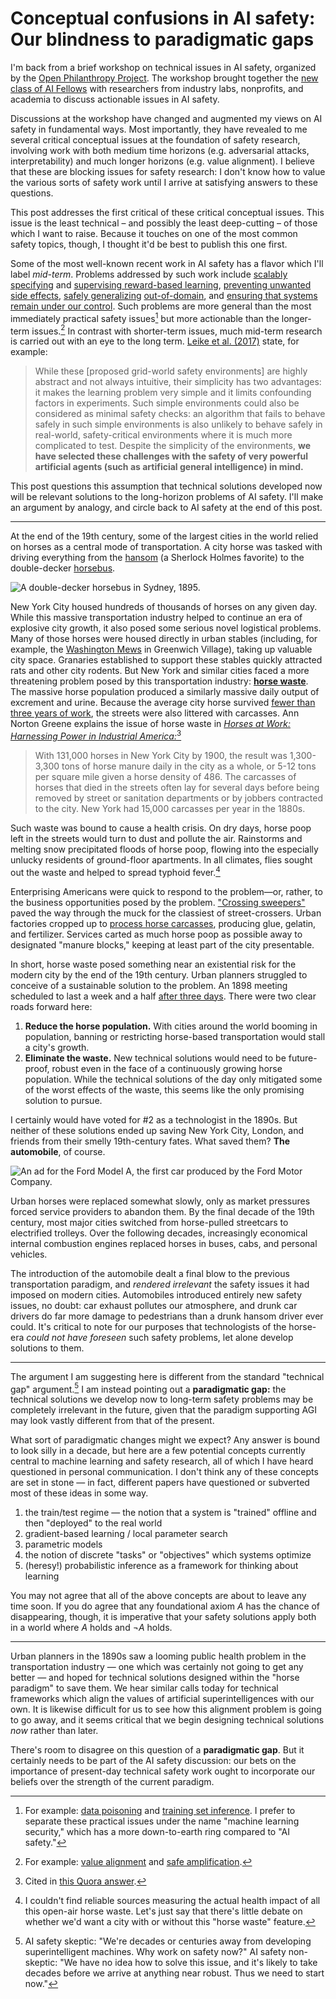 # Conceptual confusions in AI safety: Our blindness to paradigmatic gaps

I'm back from a brief workshop on technical issues in AI safety, organized by the [Open Philanthropy Project][13]. The workshop brought together the [new class of AI Fellows][12] with researchers from industry labs, nonprofits, and academia to discuss actionable issues in AI safety.

Discussions at the workshop have changed and augmented my views on AI safety in fundamental ways. Most importantly, they have revealed to me several critical conceptual issues at the foundation of safety research, involving work with both medium time horizons (e.g. adversarial attacks, interpretability) and much longer horizons (e.g. value alignment). I believe that these are blocking issues for safety research: I don't know how to value the various sorts of safety work until I arrive at satisfying answers to these questions.

This post addresses the first critical of these critical conceptual issues. This issue is the least technical – and possibly the least deep-cutting – of those which I want to raise. Because it touches on one of the most common safety topics, though, I thought it'd be best to publish this one first.

Some of the most well-known recent work in AI safety has a flavor which I'll label *mid-term*. Problems addressed by such work include [scalably specifying][16] and [supervising reward-based learning][14], [preventing unwanted side effects][15], [safely generalizing][14] [out-of-domain][15], and [ensuring that systems remain under our control][17]. Such problems are more general than the most immediately practical safety issues[^1] but more actionable than the longer-term issues.[^2] In contrast with shorter-term issues, much mid-term research is carried out with an eye to the long term. [Leike et al. (2017)][18] state, for example:

> While these [proposed grid-world safety environments] are highly abstract and not always intuitive, their simplicity has two advantages: it makes the learning problem very simple and it limits confounding factors in experiments. Such simple environments could also be considered as minimal safety checks: an algorithm that fails to behave safely in such simple environments is also unlikely to behave safely in real-world, safety-critical environments where it is much more complicated to test. Despite the simplicity of the environments, **we have selected these challenges with the safety of very powerful artificial agents (such as artificial general intelligence) in mind.**

This post questions this assumption that technical solutions developed now will be relevant solutions to the long-horizon problems of AI safety. I'll make an argument by analogy, and circle back to AI safety at the end of this post.

---

At the end of the 19th century, some of the largest cities in the world relied on horses as a central mode of transportation. A city horse was tasked with driving everything from the [hansom][2] (a Sherlock Holmes favorite) to the double-decker [horsebus][3].

![A double-decker horsebus in Sydney, 1895.](https://c2.staticflickr.com/8/7362/9472641326_2ef9976ccc_z.jpg)

New York City housed hundreds of thousands of horses on any given day. While this massive transportation industry helped to continue an era of explosive city growth, it also posed some serious novel logistical problems. Many of those horses were housed directly in urban stables (including, for example, the [Washington Mews][5] in Greenwich Village), taking up valuable city space. Granaries established to support these stables quickly attracted rats and other city rodents. But New York and similar cities faced a more threatening problem posed by this transportation industry: [**horse waste**][1]. The massive horse population produced a similarly massive daily output of excrement and urine. Because the average city horse survived [fewer than three years of work][4], the streets were also littered with carcasses. Ann Norton Greene explains the issue of horse waste in [*Horses at Work: Harnessing Power in Industrial America:*][6][^3]

> With 131,000 horses in New York City by 1900, the result was 1,300-3,300 tons of horse manure daily in the city as a whole, or 5-12 tons per square mile given a horse density of 486. The carcasses of horses that died in the streets often lay for several days before being removed by street or sanitation departments or by jobbers contracted to the city. New York had 15,000 carcasses per year in the 1880s.

Such waste was bound to cause a health crisis. On dry days, horse poop left in the streets would turn to dust and pollute the air. Rainstorms and melting snow precipitated floods of horse poop, flowing into the especially unlucky residents of ground-floor apartments. In all climates, flies sought out the waste and helped to spread typhoid fever.[^4]

Enterprising Americans were quick to respond to the problem—or, rather, to the business opportunities posed by the problem. ["Crossing sweepers"][8] paved the way through the muck for the classiest of street-crossers. Urban factories cropped up to [process horse carcasses][9], producing glue, gelatin, and fertilizer. Services carted as much horse poop as possible away to designated "manure blocks," keeping at least part of the city presentable.

In short, horse waste posed something near an existential risk for the modern city by the end of the 19th century. Urban planners struggled to conceive of a sustainable solution to the problem. An 1898 meeting scheduled to last a week and a half [after three days][10]. There were two clear roads forward here:

1. **Reduce the horse population.** With cities around the world booming in population, banning or restricting horse-based transportation would stall a city's growth.
2. **Eliminate the waste.** New technical solutions would need to be future-proof, robust even in the face of a continuously growing horse population. While the technical solutions of the day only mitigated some of the worst effects of the waste, this seems like the only promising solution to pursue.

I certainly would have voted for #2 as a technologist in the 1890s. But neither of these solutions ended up saving New York City, London, and friends from their smelly 19th-century fates. What saved them? **The automobile**, of course.

![An ad for the Ford Model A, the first car produced by the Ford Motor Company.](https://upload.wikimedia.org/wikipedia/commons/thumb/2/23/Ford1903.jpg/640px-Ford1903.jpg)

Urban horses were replaced somewhat slowly, only as market pressures forced service providers to abandon them. By the final decade of the 19th century, most major cities switched from horse-pulled streetcars to electrified trolleys. Over the following decades, increasingly economical internal combustion engines replaced horses in buses, cabs, and personal vehicles.

The introduction of the automobile dealt a final blow to the previous transportation paradigm, and *rendered irrelevant* the safety issues it had imposed on modern cities. Automobiles introduced entirely new safety issues, no doubt: car exhaust pollutes our atmosphere, and drunk car drivers do far more damage to pedestrians than a drunk hansom driver ever could. It's critical to note for our purposes that technologists of the horse-era *could not have foreseen* such safety problems, let alone develop solutions to them.

---

The argument I am suggesting here is different from the standard "technical gap" argument.[^5] I am instead pointing out a **paradigmatic gap:** the technical solutions we develop now to long-term safety problems may be completely irrelevant in the future, given that the paradigm supporting AGI may look vastly different from that of the present.

What sort of paradigmatic changes might we expect? Any answer is bound to look silly in a decade, but here are a few potential concepts currently central to machine learning and safety research, all of which I have heard questioned in personal communication. I don't think any of these concepts are set in stone — in fact, different papers have questioned or subverted most of these ideas in some way.

1. the train/test regime — the notion that a system is "trained" offline and then "deployed" to the real world
2. gradient-based learning / local parameter search
3. parametric models
4. the notion of discrete "tasks" or "objectives" which systems optimize
5. (heresy!) probabilistic inference as a framework for thinking about learning

You may not agree that all of the above concepts are about to leave any time soon. If you do agree that any foundational axiom $A$ has the chance of disappearing, though, it is imperative that your safety solutions apply both in a world where $A$ holds and $\neg A$ holds.

---

Urban planners in the 1890s saw a looming public health problem in the transportation industry — one which was certainly not going to get any better — and hoped for technical solutions designed within the "horse paradigm" to save them. We hear similar calls today for technical frameworks which align the values of artificial superintelligences with our own. It is likewise difficult for us to see how this alignment problem is going to go away, and it seems critical that we begin designing technical solutions *now* rather than later.

There's room to disagree on this question of a **paradigmatic gap**. But it certainly needs to be part of the AI safety discussion: our bets on the importance of present-day technical safety work ought to incorporate our beliefs over the strength of the current paradigm.

[^1]: For example: [data poisoning](https://arxiv.org/abs/1706.03691) and [training set inference](https://arxiv.org/abs/1802.08232). I prefer to separate these practical issues under the name "machine learning security," which has a more down-to-earth ring compared to "AI safety."
[^2]: For example: [value alignment](https://intelligence.org/stanford-talk/) and [safe amplification](https://ai-alignment.com/iterated-distillation-and-amplification-157debfd1616?gi=cfd4dacacaad).
[^3]: Cited in [this Quora answer][7].
[^4]: I couldn't find reliable sources measuring the actual health impact of all this open-air horse waste. Let's just say that there's little debate on whether we'd want a city with or without this "horse waste" feature.
[^5]: AI safety skeptic: "We're decades or centuries away from developing superintelligent machines. Why work on safety now?" AI safety non-skeptic: "We have no idea how to solve this issue, and it's likely to take decades before we arrive at anything near robust. Thus we need to start now."



[1]: https://cityroom.blogs.nytimes.com/2008/06/09/when-horses-posed-a-public-health-hazard/
[2]: https://en.wikipedia.org/wiki/Hansom_cab
[3]: https://en.wikipedia.org/wiki/Horsebus
[4]: https://web.archive.org/web/20080509133928/https://www.fathom.com/feature/121636/
[5]: https://en.wikipedia.org/wiki/Washington_Mews
[6]: http://www.hup.harvard.edu/catalog.php?isbn=9780674031296
[7]: https://www.quora.com/Were-city-streets-filled-with-horse-manure-peoples-shoes-caked-with-horse-manure-before-the-car-was-invented/answer/Kingshuk-Bandyopadhyay
[8]: https://enviroliteracy.org/environment-society/transportation/the-horse-the-urban-environment/
[9]: https://www.nytimes.com/1865/09/09/archives/the-boneboiling-nuisance.html
[10]: https://www.newyorker.com/magazine/2009/11/16/hosed
[11]: https://www.detroitnews.com/story/news/local/michigan-history/2015/04/26/auto-traffic-history-detroit/26312107/
[12]: https://www.openphilanthropy.org/focus/global-catastrophic-risks/potential-risks-advanced-artificial-intelligence/announcing-2018-ai-fellows
[13]: https://www.openphilanthropy.org/blog/potential-risks-advanced-artificial-intelligence-philanthropic-opportunity
[14]: https://arxiv.org/abs/1606.06565
[15]: https://deepmind.com/blog/specifying-ai-safety-problems/
[16]: https://blog.openai.com/deep-reinforcement-learning-from-human-preferences/
[17]: https://arxiv.org/abs/1611.08219
[18]: https://arxiv.org/abs/1711.09883